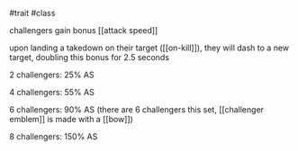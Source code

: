 #trait
#class

challengers gain bonus [[attack speed]]

upon landing a takedown on their target ([[on-kill]]), they will dash to a new target, doubling this bonus for 2.5 seconds

2 challengers: 25% AS

4 challengers: 55% AS

6 challengers: 90% AS (there are 6 challengers this set, [[challenger emblem]] is made with a [[bow]])

8 challengers: 150% AS
